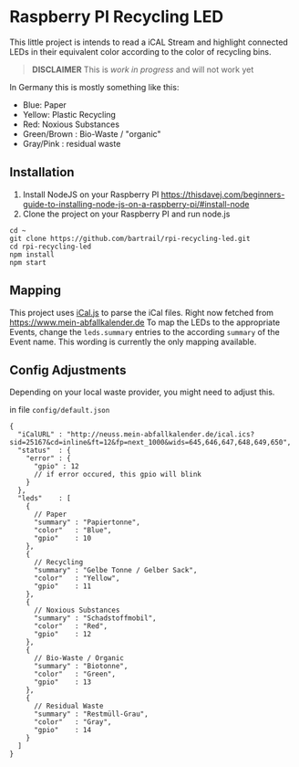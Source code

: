 # Raspberry PI Recycling LED 

This little project is intends to read a iCAL Stream and highlight connected LEDs in their equivalent color according to the color of recycling bins.

> **DISCLAIMER**
> This is _work in progress_ and will not work yet 

In Germany this is mostly something like this:

* Blue: Paper
* Yellow: Plastic Recycling
* Red: Noxious Substances
* Green/Brown : Bio-Waste / "organic"
* Gray/Pink : residual waste

## Installation

1. Install NodeJS on your Raspberry PI https://thisdavej.com/beginners-guide-to-installing-node-js-on-a-raspberry-pi/#install-node
2. Clone the project on your Raspberry PI and run node.js

```
cd ~
git clone https://github.com/bartrail/rpi-recycling-led.git
cd rpi-recycling-led
npm install
npm start

```

## Mapping

This project uses [iCal.js](https://github.com/mozilla-comm/ical.js/wiki) to parse the iCal files. Right now fetched from https://www.mein-abfallkalender.de
To map the LEDs to the appropriate Events, change the `leds.summary` entries to the according
 `summary` of the Event name. This wording is currently the only mapping available.



## Config Adjustments

Depending on your local waste provider, you might need to adjust this.

in file `config/default.json`

```
{
  "iCalURL" : "http://neuss.mein-abfallkalender.de/ical.ics?sid=25167&cd=inline&ft=12&fp=next_1000&wids=645,646,647,648,649,650",
  "status"  : {
    "error" : {
      "gpio" : 12
      // if error occured, this gpio will blink
    }
  },
  "leds"    : [
    {
      // Paper
      "summary" : "Papiertonne",
      "color"   : "Blue",
      "gpio"    : 10
    },
    {
      // Recycling
      "summary" : "Gelbe Tonne / Gelber Sack",
      "color"   : "Yellow",
      "gpio"    : 11
    },
    {
      // Noxious Substances
      "summary" : "Schadstoffmobil",
      "color"   : "Red",
      "gpio"    : 12
    },
    {
      // Bio-Waste / Organic
      "summary" : "Biotonne",
      "color"   : "Green",
      "gpio"    : 13
    },
    {
      // Residual Waste
      "summary" : "Restmüll-Grau",
      "color"   : "Gray",
      "gpio"    : 14
    }
  ]
}
```